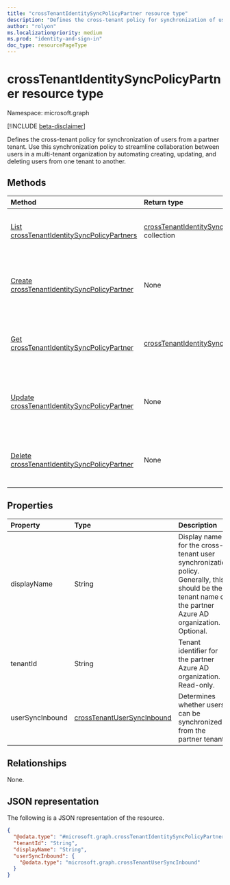```yaml
---
title: "crossTenantIdentitySyncPolicyPartner resource type"
description: "Defines the cross-tenant policy for synchronization of users from a partner tenant. Use this synchronization policy to streamline collaboration between users in a multi-tenant organization by automating creating, updating, and deleting users from one tenant to another."
author: "rolyon"
ms.localizationpriority: medium
ms.prod: "identity-and-sign-in"
doc_type: resourcePageType
---
```


# crossTenantIdentitySyncPolicyPartner resource type

Namespace: microsoft.graph

[!INCLUDE [beta-disclaimer](../../includes/beta-disclaimer.md)]

Defines the cross-tenant policy for synchronization of users from a partner tenant. Use this synchronization policy to streamline collaboration between users in a multi-tenant organization by automating creating, updating, and deleting users from one tenant to another.

## Methods
|Method|Return type|Description|
|:---|:---|:---|
|[List crossTenantIdentitySyncPolicyPartners](../api/crosstenantaccesspolicyconfigurationpartner-list-identitysynchronization.md)|[crossTenantIdentitySyncPolicyPartner](../resources/crosstenantidentitysyncpolicypartner.md) collection|List the user synchronization policy for all partner configurations.|
|[Create crossTenantIdentitySyncPolicyPartner](../api/crosstenantaccesspolicyconfigurationpartner-post-identitysynchronization.md)|None|Create a cross-tenant user synchronization policy for a partner-specific configuration.|
|[Get crossTenantIdentitySyncPolicyPartner](../api/crosstenantidentitysyncpolicypartner-get.md)|[crossTenantIdentitySyncPolicyPartner](../resources/crosstenantidentitysyncpolicypartner.md)|Read the user synchronization policy of a partner-specific configuration.|
|[Update crossTenantIdentitySyncPolicyPartner](../api/crosstenantidentitysyncpolicypartner-update.md)|None|Update the user synchronization policy of a partner-specific configuration.|
|[Delete crossTenantIdentitySyncPolicyPartner](../api/crosstenantaccesspolicyconfigurationpartner-delete-identitysynchronization.md)|None|Delete the user synchronization policy for a partner-specific configuration.|

## Properties
|Property|Type|Description|
|:---|:---|:---|
|displayName|String|Display name for the cross-tenant user synchronization policy. Generally, this should be the tenant name of the partner Azure AD organization. Optional.|
|tenantId|String|Tenant identifier for the partner Azure AD organization. Read-only.|
|userSyncInbound|[crossTenantUserSyncInbound](../resources/crosstenantusersyncinbound.md)|Determines whether users can be synchronized from the partner tenant. |

## Relationships
None.

## JSON representation
The following is a JSON representation of the resource.
<!-- {
  "blockType": "resource",
  "keyProperty": "id",
  "@odata.type": "microsoft.graph.crossTenantIdentitySyncPolicyPartner",
  "openType": false
}
-->
``` json
{
  "@odata.type": "#microsoft.graph.crossTenantIdentitySyncPolicyPartner",
  "tenantId": "String",
  "displayName": "String",
  "userSyncInbound": {
    "@odata.type": "microsoft.graph.crossTenantUserSyncInbound"
  }
}
```

